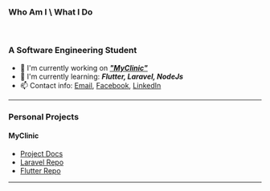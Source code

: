 ### Who Am I \ What I Do 
<br/>

### A Software Engineering Student
- 🔭 I'm currently working on <i><b>["MyClinic"](https://github.com/DMouayad/DMouayad/main/README.md#personal-projects#MyClinic)</b></i>
- 🌱 I'm currently learning: <b><i>Flutter, Laravel, NodeJs</i></b>
- 📫 Contact info: [Email](mailto:muayad.perun@outlook.com), [Facebook](https://www.facebook.com/moaiad.alham/), [LinkedIn](https://www.linkedin.com/in/mouayad-alhamwi-85bb9420b/)
<hr/>

### Personal Projects

#### MyClinic
  - [Project Docs](https://github.com/DMouayad/DMouayad/blob/main/MyClinic_README.md)
  - [Laravel Repo](https://github.com/DMouayad/my_clinic_laravel)
  - [Flutter Repo](https://github.com/DMouayad/my_clinic_flutter-demo)

<hr/>
